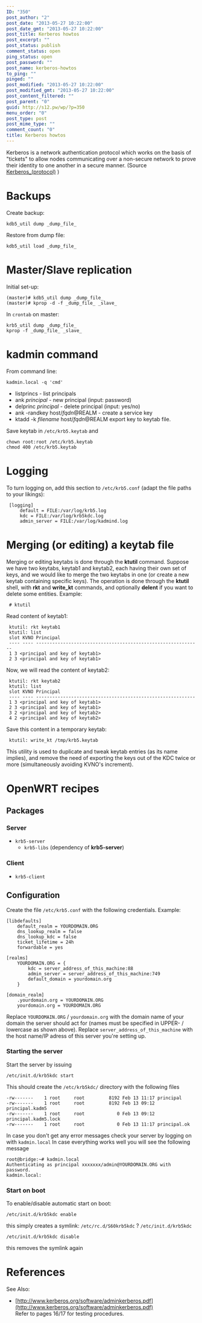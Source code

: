 ```yaml
---
ID: "350"
post_author: "2"
post_date: "2013-05-27 10:22:00"
post_date_gmt: "2013-05-27 10:22:00"
post_title: Kerberos howtos
post_excerpt: ""
post_status: publish
comment_status: open
ping_status: open
post_password: ""
post_name: kerberos-howtos
to_ping: ""
pinged: ""
post_modified: "2013-05-27 10:22:00"
post_modified_gmt: "2013-05-27 10:22:00"
post_content_filtered: ""
post_parent: "0"
guid: http://s12.pw/wp/?p=350
menu_order: "0"
post_type: post
post_mime_type: ""
comment_count: "0"
title: Kerberos howtos
---
```


Kerberos is a network authentication protocol which works on the basis
of "tickets" to allow nodes communicating over a non-secure network to
prove their identity to one another in a secure manner. (Source
[Kerberos_(protocol)](http://en.wikipedia.org/wiki/Kerberos_(protocol)) )

# Backups

Create backup:

```
kdb5_util dump _dump_file_

```

Restore from dump file:

```
kdb5_util load _dump_file_

```

# Master/Slave replication

Initial set-up:

```
(master)# kdb5_util dump _dump_file_
(master)# kprop -d -f _dump_file_ _slave_

```

In `crontab` on master:

```
krb5_util dump _dump_file_
kprop -f _dump_file_ _slave_

```

# kadmin command

From command line:

```
kadmin.local -q 'cmd'

```

*   listprincs - list principals
*   ank _principal_ \- new principal (input: password)
*   delprinc _principal_ \- delete principal (input: yes/no)
*   ank -randkey host/_fqdn_@REALM - create a service key
*   ktadd -k _filename_ host/_fqdn_@REALM export key to keytab file.

Save keytab in `/etc/krb5.keytab` and

```
chown root:root /etc/krb5.keytab
chmod 400 /etc/krb5.keytab

```

# Logging

To turn logging on, add this section to `/etc/krb5.conf` (adapt the
file paths to your likings):

```
 [logging]
     default = FILE:/var/log/krb5.log
     kdc = FILE:/var/log/krb5kdc.log
     admin_server = FILE:/var/log/kadmind.log

```

# Merging (or editing) a keytab file

Merging or editing keytabs is done through the **ktutil** command.
Suppose we have two keytabs, keytab1 and keytab2, each having their own
set of keys, and we would like to merge the two keytabs in one (or
create a new keytab containing specific keys). The operation is done
through the **ktutil** shell, with **rkt** and **write_kt** commands,
and optionally **delent** if you want to delete some entities. Example:

```
 # ktutil

```

Read content of keytab1:

```
 ktutil: rkt keytab1
 ktutil: list
 slot KVNO Principal
 ---- ---- -------------------------------------------------------------
 1 3 <principal and key of keytab1>
 2 3 <principal and key of keytab1>

```

Now, we will read the content of keytab2:

```
 ktutil: rkt keytab2
 ktutil: list
 slot KVNO Principal
 ---- ---- -----------------------------------------------------------
 1 3 <principal and key of keytab1>
 2 3 <principal and key of keytab1>
 3 2 <principal and key of keytab2>
 4 2 <principal and key of keytab2>

```

Save this content in a temporary keytab:

```
 ktutil: write_kt /tmp/krb5.keytab

```

This utility is used to duplicate and tweak keytab entries (as its
name implies), and remove the need of exporting the keys out of the KDC
twice or more (simultaneously avoiding KVNO's increment).

# OpenWRT recipes

## Packages

### Server

*   `krb5-server`
    *   `krb5-libs` (dependency of **krb5-server**)

### Client

*   `krb5-client`

## Configuration

Create the file `/etc/krb5.conf` with the following credentials. Example:

```
[libdefaults]
    default_realm = YOURDOMAIN.ORG
    dns_lookup_realm = false
    dns_lookup_kdc = false
    ticket_lifetime = 24h
    forwardable = yes

[realms]
    YOURDOMAIN.ORG = {
        kdc = server_address_of_this_machine:88
        admin_server = server_address_of_this_machine:749
        default_domain = yourdomain.org
    }

[domain_realm]
    .yourdomain.org = YOURDOMAIN.ORG
    yourdomain.org = YOURDOMAIN.ORG

```

Replace `YOURDOMAIN.ORG` / `yourdomain.org` with the domain name of
your domain the server should act for (names must be specified in
UPPER- / lowercase as shown above). Replace `server_address_of_this_machine`
with the host name/IP adress of this server you're setting up.

### Starting the server

Start the server by issuing

```
/etc/init.d/krb5kdc start

```

This should create the `/etc/krb5kdc/` directory with the following files

```
-rw-------    1 root     root         8192 Feb 13 11:17 principal
-rw-------    1 root     root         8192 Feb 13 09:12 principal.kadm5
-rw-------    1 root     root            0 Feb 13 09:12 principal.kadm5.lock
-rw-------    1 root     root            0 Feb 13 11:17 principal.ok

```

In case you don't get any error messages check your server by logging
on with `kadmin.local` In case everything works well you will see the
following message

```
root@bridge:~# kadmin.local
Authenticating as principal xxxxxxx/admin@YOURDOMAIN.ORG with password.
kadmin.local:

```

### Start on boot

To enable/disable automatic start on boot:

```
/etc/init.d/krb5kdc enable

```

this simply creates a symlink: `/etc/rc.d/S60krb5kdc` ? `/etc/init.d/krb5kdc`

```
/etc/init.d/krb5kdc disable

```

this removes the symlink again

# References

See Also:

*   [http://www.kerberos.org/software/adminkerberos.pdf](http://www.kerberos.org/software/adminkerberos.pdf)  
    Refer to pages 16/17 for testing procedures.
